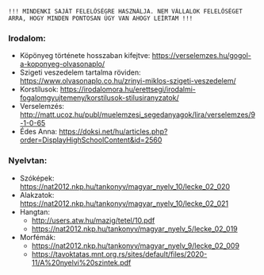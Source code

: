     !!! MINDENKI SAJÁT FELELŐSÉGRE HASZNÁLJA. NEM VÁLLALOK FELELŐSÉGET ARRA, HOGY MINDEN PONTOSAN ÚGY VAN AHOGY LEÍRTAM !!!

### Irodalom:
- Köpönyeg története hosszaban kifejtve: https://verselemzes.hu/gogol-a-koponyeg-olvasonaplo/
- Szigeti veszedelem tartalma röviden: https://www.olvasonaplo.co.hu/zrinyi-miklos-szigeti-veszedelem/
- Korstílusok: https://irodalomora.hu/erettsegi/irodalmi-fogalomgyujtemeny/korstilusok-stilusiranyzatok/
- Verselemzés: http://matt.ucoz.hu/publ/muelemzesi_segedanyagok/lira/verselemzes/9-1-0-65
- Édes Anna: https://doksi.net/hu/articles.php?order=DisplayHighSchoolContent&id=2560


### Nyelvtan:
- Szóképek: https://nat2012.nkp.hu/tankonyv/magyar_nyelv_10/lecke_02_020
- Alakzatok: https://nat2012.nkp.hu/tankonyv/magyar_nyelv_10/lecke_02_021
- Hangtan:
    - http://users.atw.hu/mazig/tetel/10.pdf
    - https://nat2012.nkp.hu/tankonyv/magyar_nyelv_5/lecke_02_019
- Morfémák:
  - https://nat2012.nkp.hu/tankonyv/magyar_nyelv_9/lecke_02_009
  - https://tavoktatas.mnt.org.rs/sites/default/files/2020-11/A%20nyelvi%20szintek.pdf
